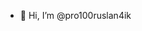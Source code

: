 - 👋 Hi, I’m @pro100ruslan4ik


<!---
pro100ruslan4ik/pro100ruslan4ik is a ✨ special ✨ repository because its `README.md` (this file) appears on your GitHub profile.
You can click the Preview link to take a look at your changes.
--->
